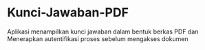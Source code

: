 # Kunci-Jawaban-PDF
Aplikasi menampilkan kunci jawaban dalam bentuk berkas PDF dan Menerapkan autentifikasi proses sebelum mengakses dokumen
